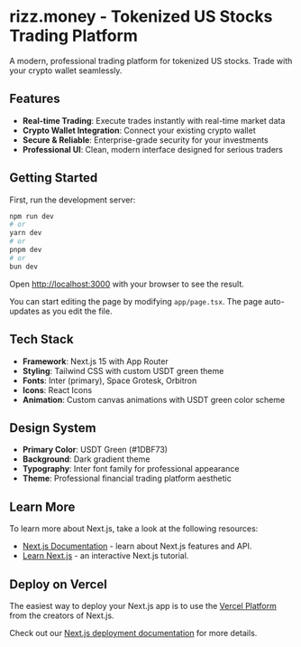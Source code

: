# rizz.money - Tokenized US Stocks Trading Platform

A modern, professional trading platform for tokenized US stocks. Trade with your crypto wallet seamlessly.

## Features

- **Real-time Trading**: Execute trades instantly with real-time market data
- **Crypto Wallet Integration**: Connect your existing crypto wallet
- **Secure & Reliable**: Enterprise-grade security for your investments
- **Professional UI**: Clean, modern interface designed for serious traders

## Getting Started

First, run the development server:

```bash
npm run dev
# or
yarn dev
# or
pnpm dev
# or
bun dev
```

Open [http://localhost:3000](http://localhost:3000) with your browser to see the result.

You can start editing the page by modifying `app/page.tsx`. The page auto-updates as you edit the file.

## Tech Stack

- **Framework**: Next.js 15 with App Router
- **Styling**: Tailwind CSS with custom USDT green theme
- **Fonts**: Inter (primary), Space Grotesk, Orbitron
- **Icons**: React Icons
- **Animation**: Custom canvas animations with USDT green color scheme

## Design System

- **Primary Color**: USDT Green (#1DBF73)
- **Background**: Dark gradient theme
- **Typography**: Inter font family for professional appearance
- **Theme**: Professional financial trading platform aesthetic

## Learn More

To learn more about Next.js, take a look at the following resources:

- [Next.js Documentation](https://nextjs.org/docs) - learn about Next.js features and API.
- [Learn Next.js](https://nextjs.org/learn) - an interactive Next.js tutorial.

## Deploy on Vercel

The easiest way to deploy your Next.js app is to use the [Vercel Platform](https://vercel.com/new?utm_medium=default-template&filter=next.js&utm_source=create-next-app&utm_campaign=create-next-app-readme) from the creators of Next.js.

Check out our [Next.js deployment documentation](https://nextjs.org/docs/app/building-your-application/deploying) for more details.
